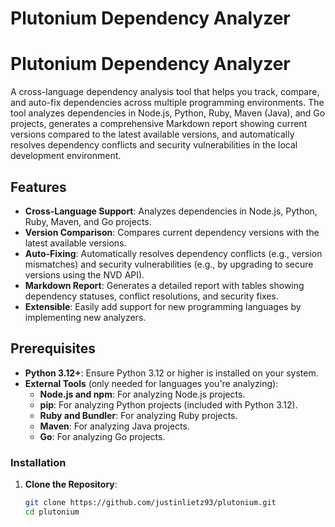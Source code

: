 # Plutonium Dependency Analyzer
# Plutonium Dependency Analyzer

A cross-language dependency analysis tool that helps you track, compare, and auto-fix dependencies across multiple programming environments. The tool analyzes dependencies in Node.js, Python, Ruby, Maven (Java), and Go projects, generates a comprehensive Markdown report showing current versions compared to the latest available versions, and automatically resolves dependency conflicts and security vulnerabilities in the local development environment.

## Features

- **Cross-Language Support**: Analyzes dependencies in Node.js, Python, Ruby, Maven, and Go projects.
- **Version Comparison**: Compares current dependency versions with the latest available versions.
- **Auto-Fixing**: Automatically resolves dependency conflicts (e.g., version mismatches) and security vulnerabilities (e.g., by upgrading to secure versions using the NVD API).
- **Markdown Report**: Generates a detailed report with tables showing dependency statuses, conflict resolutions, and security fixes.
- **Extensible**: Easily add support for new programming languages by implementing new analyzers.

## Prerequisites

- **Python 3.12+**: Ensure Python 3.12 or higher is installed on your system.
- **External Tools** (only needed for languages you're analyzing):
  - **Node.js and npm**: For analyzing Node.js projects.
  - **pip**: For analyzing Python projects (included with Python 3.12).
  - **Ruby and Bundler**: For analyzing Ruby projects.
  - **Maven**: For analyzing Java projects.
  - **Go**: For analyzing Go projects.

### Installation

1. **Clone the Repository**:
   ```bash
   git clone https://github.com/justinlietz93/plutonium.git
   cd plutonium
